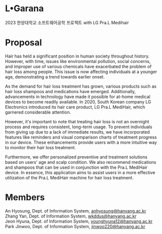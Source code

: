 # L•Garana
2023 한양대학교 소프트웨어공학 프로젝트 with LG Pra.L Medihair
# Proposal
Hair has held a significant position in human society throughout history. However, with time, issues like environmental pollution, social concerns, and improper use of various chemicals have exacerbated the problem of hair loss among people. This issue is now affecting individuals at a younger age, demonstrating a trend towards earlier onset.    

As the demand for hair loss treatment has grown, various products such as hair loss shampoos and medications have emerged. Additionally, advancements in technology have made it possible for at-home medical devices to become readily available. In 2020, South Korean company LG Electronics introduced its hair care product, LG Pra.L MediHair, which garnered considerable attention.

However, it's important to note that treating hair loss is not an overnight process and requires consistent, long-term usage. To prevent individuals from giving up due to a lack of immediate results, we have incorporated features like reminders and visual comparison charts of treatment progress in our device. These enhancements provide users with a more intuitive way to monitor their hair loss treatment.    

Furthermore, we offer personalized preventive and treatment solutions based on users' age and scalp condition. We also recommend medications and shampoos that can be used in conjunction with the Pra.L MediHair device. In essence, this application aims to assist users in a more effective utilization of the Pra.L MediHair machine for hair loss treatment.
# Members
An Hyosung, Dept. of Information System, anhyosung@hanyang.ac.kr    
Zhang Yan, Dept. of Information System, wkddus@hanyang.ac.kr     
Jeon Hyuna, Dept. of Information System, younghyuna12@hanyang.ac.kr    
Park Jinwoo, Dept. of Information System, jinwoo220@hanyang.ac.kr
